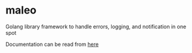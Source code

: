 # maleo

Golang library framework to handle errors, logging, and notification in one spot

Documentation can be read from [here](https://tigorlazuardi.github.io/maleo/)
